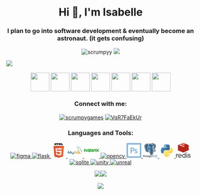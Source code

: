<h1 align="center">Hi 👋, I'm Isabelle</h1>
<h3 align="center">I plan to go into software development & eventually become an astronaut. (it gets confusing)</h3>

<p align="center"> <img src="https://komarev.com/ghpvc/?username=scrumpyy&label=Profile%20views&color=0e75b6&style=flat" alt="scrumpyy" /> <a href="https://1sabelle.dev/r/discord" target="_blank"><img draggable="false" style="width:119xp;height:20xp;" src="https://discord.com/api/guilds/721528373377105970/embed.png"></a> </p>

<img draggable="false" src="https://i.imgur.com/oTBC8BY.png"></a>
<p align="center">
  <a href="https://scrumpbot.com" target="_blank"><img align="center" src="https://i.imgur.com/NoMrkGj.png" height="50" width="50" /></a>
  <a href="https://1sabelle.dev/nofishing" target="_blank"><img align="center" src="https://i.imgur.com/kplVAKd.png" height="50" width="50" /></a>
  <a href="https://1sabelle.dev/element" target="_blank"><img align="center" src="https://i.imgur.com/KCXJ4yk.png" height="50" width="50" /></a>
  <a href="https://crbn.cfd" target="_blank"><img align="center" src="https://i.imgur.com/aW3uyXU.png" height="50" width="50" /></a>
  <a href="https://1sabelle.dev/r/weezer/github" target="_blank"><img align="center" src="https://i.imgur.com/veAyp5O.png" height="50" width="50" /></a>
  <a href="https://1sabelle.dev/r/at-someone/github" target="_blank"><img align="center" src="https://i.imgur.com/3sbfvuO.png" height="50" width="50" /></a>
  <a href="https://1sabelle.dev/r/slowermode" target="_blank"><img align="center" src="https://i.imgur.com/rMuFtlH.png" height="50" width="50" /></a>
</p>
<h3 align="center">Connect with me:</h3>
<p align="center">
<a href="https://1sabelle.dev/r/youtube" target="blank"><img align="center" src="https://raw.githubusercontent.com/rahuldkjain/github-profile-readme-generator/master/src/images/icons/Social/youtube.svg" alt="scrumpygames" height="30" width="40" /></a>
<a href="https://1sabelle.dev/r/discord" target="blank"><img align="center" src="https://raw.githubusercontent.com/rahuldkjain/github-profile-readme-generator/master/src/images/icons/Social/discord.svg" alt="VqR7FaEkUr" height="30" width="40" /></a>
</p>

<h3 align="center">Languages and Tools:</h3>
<p align="center"> <a href="https://www.figma.com/" target="_blank"> <img src="https://www.vectorlogo.zone/logos/figma/figma-icon.svg" alt="figma" width="40" height="40"/> </a> <a href="https://flask.palletsprojects.com/" target="_blank"> <img src="https://www.vectorlogo.zone/logos/pocoo_flask/pocoo_flask-icon.svg" alt="flask" width="40" height="40"/> </a> <a href="https://www.w3.org/html/" target="_blank"> <img src="https://raw.githubusercontent.com/devicons/devicon/master/icons/html5/html5-original-wordmark.svg" alt="html5" width="40" height="40"/> </a> <a href="https://www.mysql.com/" target="_blank"> <img src="https://raw.githubusercontent.com/devicons/devicon/master/icons/mysql/mysql-original-wordmark.svg" alt="mysql" width="40" height="40"/> </a> <a href="https://www.nginx.com" target="_blank"> <img src="https://raw.githubusercontent.com/devicons/devicon/master/icons/nginx/nginx-original.svg" alt="nginx" width="40" height="40"/> </a> <a href="https://opencv.org/" target="_blank"> <img src="https://www.vectorlogo.zone/logos/opencv/opencv-icon.svg" alt="opencv" width="40" height="40"/> </a> <a href="https://www.photoshop.com/en" target="_blank"> <img src="https://raw.githubusercontent.com/devicons/devicon/master/icons/photoshop/photoshop-line.svg" alt="photoshop" width="40" height="40"/> </a> <a href="https://www.postgresql.org" target="_blank"> <img src="https://raw.githubusercontent.com/devicons/devicon/master/icons/postgresql/postgresql-original-wordmark.svg" alt="postgresql" width="40" height="40"/> </a> <a href="https://www.python.org" target="_blank"> <img src="https://raw.githubusercontent.com/devicons/devicon/master/icons/python/python-original.svg" alt="python" width="40" height="40"/> </a> <a href="https://redis.io" target="_blank"> <img src="https://raw.githubusercontent.com/devicons/devicon/master/icons/redis/redis-original-wordmark.svg" alt="redis" width="40" height="40"/> </a> <a href="https://www.sqlite.org/" target="_blank"> <img src="https://www.vectorlogo.zone/logos/sqlite/sqlite-icon.svg" alt="sqlite" width="40" height="40"/> </a> <a href="https://unity.com/" target="_blank"> <img src="https://www.vectorlogo.zone/logos/unity3d/unity3d-icon.svg" alt="unity" width="40" height="40"/> </a> <a href="https://unrealengine.com/" target="_blank"> <img src="https://raw.githubusercontent.com/kenangundogan/fontisto/036b7eca71aab1bef8e6a0518f7329f13ed62f6b/icons/svg/brand/unreal-engine.svg" alt="unreal" width="40" height="40"/> </a> </p>

<p align="center"><img src="https://github-readme-stats.vercel.app/api?hide_border=true&title_color=35e5e8&icon_color=35e5e8&text_color=35e5e8&bg_color=0d1117&show_icons=true&count_private=true&username=Scrumpyy"><img src="https://uwu.gal"></p>

<p align="center">
<img src="https://lanyard.cnrad.dev/api/676867934504747008?idleMessage=Probably%20programming%20something">
</p>
